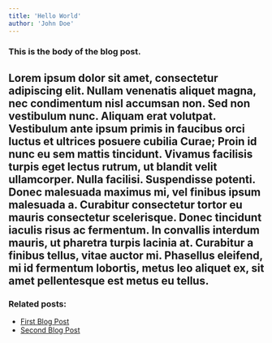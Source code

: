 ```yaml
---
title: 'Hello World'
author: 'John Doe'
---
```


### This is the body of the blog post.

## Lorem ipsum dolor sit amet, consectetur adipiscing elit. Nullam venenatis aliquet magna, nec condimentum nisl accumsan non. Sed non vestibulum nunc. Aliquam erat volutpat. Vestibulum ante ipsum primis in faucibus orci luctus et ultrices posuere cubilia Curae; Proin id nunc eu sem mattis tincidunt. Vivamus facilisis turpis eget lectus rutrum, ut blandit velit ullamcorper. Nulla facilisi. Suspendisse potenti. Donec malesuada maximus mi, vel finibus ipsum malesuada a. Curabitur consectetur tortor eu mauris consectetur scelerisque. Donec tincidunt iaculis risus ac fermentum. In convallis interdum mauris, ut pharetra turpis lacinia at. Curabitur a finibus tellus, vitae auctor mi. Phasellus eleifend, mi id fermentum lobortis, metus leo aliquet ex, sit amet pellentesque est metus eu tellus.

### Related posts:

- [First Blog Post](blog-post-2.md)
- [Second Blog Post](blog-post-3.md)
